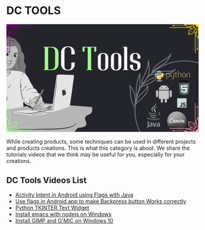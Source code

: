 
# DC TOOLS

![](../../images/dctools.png?raw=true)


While creating products, some techniques can be used in different projects and products creations. This is what this category is about. We share the tutorials videos that we think may be useful for you, especially for your creations.

## DC Tools Videos List
 
- [Activity Intent in Android using Flags with Java](<Activity Intent in Android using Flags with Java.md>)
- [Use flags in Android app to make Backpress button Works correctly](<Use flags in Android app to make Backpress button Works correctly.md>)
- [Python TKINTER Text Widget](<Python TKINTER Text Widget.md>)
- [Install emacs with nodejs on Windows](<Install emacs with nodejs on Windows.md>)
- [Install GIMP and G'MIC on Windows 10](<Install GIMP and G'MIC on Windows 10.md>)
 


